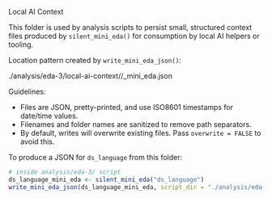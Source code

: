 Local AI Context

This folder is used by analysis scripts to persist small, structured context files
produced by `silent_mini_eda()` for consumption by local AI helpers or tooling.

Location pattern created by `write_mini_eda_json()`:

  ./analysis/eda-3/local-ai-context/<dataset>/<dataset>_mini_eda.json

Guidelines:
- Files are JSON, pretty-printed, and use ISO8601 timestamps for date/time values.
- Filenames and folder names are sanitized to remove path separators.
- By default, writes will overwrite existing files. Pass `overwrite = FALSE` to avoid this.

To produce a JSON for `ds_language` from this folder:

```r
# inside analysis/eda-3/ script
ds_language_mini_eda <- silent_mini_eda("ds_language")
write_mini_eda_json(ds_language_mini_eda, script_dir = "./analysis/eda-3")
```
